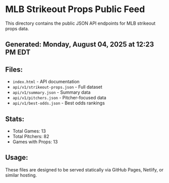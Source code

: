# MLB Strikeout Props Public Feed

This directory contains the public JSON API endpoints for MLB strikeout props data.

## Generated: Monday, August 04, 2025 at 12:23 PM EDT

## Files:
- `index.html` - API documentation
- `api/v1/strikeout-props.json` - Full dataset
- `api/v1/summary.json` - Summary data
- `api/v1/pitchers.json` - Pitcher-focused data  
- `api/v1/best-odds.json` - Best odds rankings

## Stats:
- Total Games: 13
- Total Pitchers: 82
- Games with Props: 13

## Usage:
These files are designed to be served statically via GitHub Pages, Netlify, or similar hosting.
